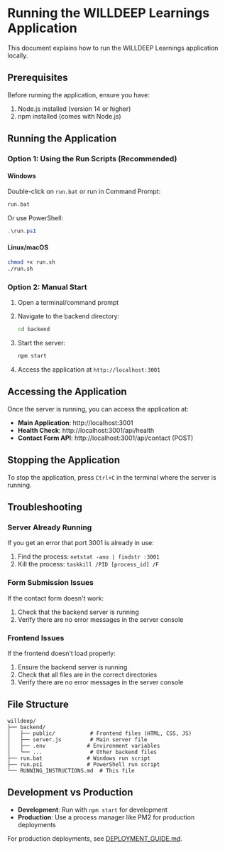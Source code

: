 # Running the WILLDEEP Learnings Application

This document explains how to run the WILLDEEP Learnings application locally.

## Prerequisites

Before running the application, ensure you have:

1. Node.js installed (version 14 or higher)
2. npm installed (comes with Node.js)

## Running the Application

### Option 1: Using the Run Scripts (Recommended)

#### Windows
Double-click on `run.bat` or run in Command Prompt:
```cmd
run.bat
```

Or use PowerShell:
```powershell
.\run.ps1
```

#### Linux/macOS
```bash
chmod +x run.sh
./run.sh
```

### Option 2: Manual Start

1. Open a terminal/command prompt
2. Navigate to the backend directory:
   ```bash
   cd backend
   ```

3. Start the server:
   ```bash
   npm start
   ```

4. Access the application at `http://localhost:3001`

## Accessing the Application

Once the server is running, you can access the application at:
- **Main Application**: http://localhost:3001
- **Health Check**: http://localhost:3001/api/health
- **Contact Form API**: http://localhost:3001/api/contact (POST)

## Stopping the Application

To stop the application, press `Ctrl+C` in the terminal where the server is running.

## Troubleshooting

### Server Already Running
If you get an error that port 3001 is already in use:
1. Find the process: `netstat -ano | findstr :3001`
2. Kill the process: `taskkill /PID [process_id] /F`

### Form Submission Issues
If the contact form doesn't work:
1. Check that the backend server is running
2. Verify there are no error messages in the server console

### Frontend Issues
If the frontend doesn't load properly:
1. Ensure the backend server is running
2. Check that all files are in the correct directories
3. Verify there are no error messages in the server console

## File Structure

```
willdeep/
├── backend/
│   ├── public/           # Frontend files (HTML, CSS, JS)
│   ├── server.js         # Main server file
│   ├── .env             # Environment variables
│   └── ...               # Other backend files
├── run.bat              # Windows run script
├── run.ps1              # PowerShell run script
└── RUNNING_INSTRUCTIONS.md  # This file
```

## Development vs Production

- **Development**: Run with `npm start` for development
- **Production**: Use a process manager like PM2 for production deployments

For production deployments, see [DEPLOYMENT_GUIDE.md](DEPLOYMENT_GUIDE.md).